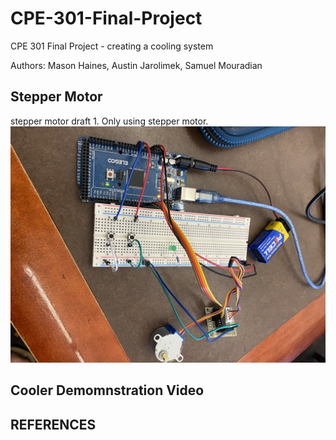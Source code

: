# CPE-301-Final-Project

CPE 301 Final Project - creating a cooling system

Authors: Mason Haines, Austin Jarolimek, Samuel Mouradian

## Stepper Motor

stepper motor draft 1. Only using stepper motor. 
![stepper motor](stepMotorSetup_draft1.jpg)

## Cooler Demomnstration Video

## REFERENCES